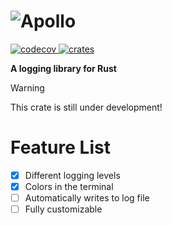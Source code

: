 # ![Apollo](https://github.com/user-attachments/assets/1eae7e64-f975-45ae-b953-3dcb570c3b58)

<a href="https://codecov.io/github/thijnmens/apollo" > 
 <img src="https://codecov.io/github/thijnmens/apollo/graph/badge.svg?token=2ASUHDWY90" alt="codecov"/> 
</a>
<a href="https://img.shields.io/crates/v/apollo-logger.svg">
    <img src="https://img.shields.io/crates/v/apollo-logger.svg" alt="crates" />
</a>

**A logging library for Rust**

> [!WARNING]
> This crate is still under development!

# Feature List
- [x] Different logging levels
- [x] Colors in the terminal
- [ ] Automatically writes to log file
- [ ] Fully customizable
